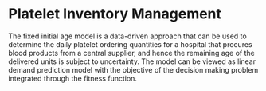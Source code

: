 # Platelet Inventory Management
The fixed initial age model is a data-driven approach that can be used to determine the daily platelet ordering quantities for a hospital that procures blood products from a central supplier, and hence the remaining age of the delivered units is subject to uncertainty. The model can be viewed as linear demand prediction model with the objective of the decision making problem integrated through the fitness function.
